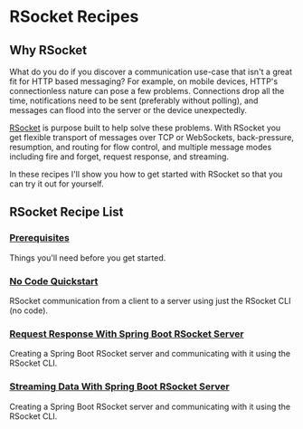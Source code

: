# RSocket Recipes

## Why RSocket

What do you do if you discover a communication use-case that isn't a great fit for HTTP based messaging? For example, on mobile devices, HTTP's connectionless nature can pose a few problems. Connections drop all the time, notifications need to be sent (preferably without polling), and messages can flood into the server or the device unexpectedly.

[RSocket][rsocket] is purpose built to help solve these problems. With RSocket you get flexible transport of messages over TCP or WebSockets, back-pressure, resumption, and routing for flow control, and multiple message modes including fire and forget, request response, and streaming. 

In these recipes I'll show you how to get started with RSocket so that you can try it out for yourself.

## RSocket Recipe List

### [Prerequisites][pre]

Things you'll need before you get started.

### [No Code Quickstart][first]

RSocket communication from a client to a server using just the RSocket CLI (no code).

### [Request Response With Spring Boot RSocket Server][second]

Creating a Spring Boot RSocket server and communicating with it using the RSocket CLI.

### [Streaming Data With Spring Boot RSocket Server][third]

Creating a Spring Boot RSocket server and communicating with it using the RSocket CLI.

[pre]: ./prerequisites.md
[first]: ./first-try-rsocket.md
[second]: ./request-response.md
[third]: ./request-stream.md
[rsocket]: https://rsocket.io